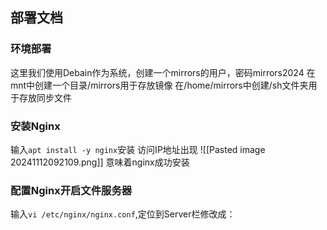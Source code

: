 ## 部署文档

### 环境部署
这里我们使用Debain作为系统，创建一个mirrors的用户，密码mirrors2024
在mnt中创建一个目录/mirrors用于存放镜像
在/home/mirrors中创建/sh文件夹用于存放同步文件
### 安装Nginx
输入`apt install -y nginx`安装
访问IP地址出现
![[Pasted image 20241112092109.png]]
意味着nginx成功安装
### 配置Nginx开启文件服务器
输入`vi /etc/nginx/nginx.conf`,定位到Server栏修改成：
```Vi

```